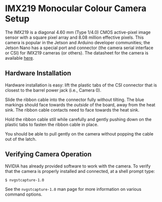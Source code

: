 # IMX219 Monocular Colour Camera Setup

The IMX219 is a diagonal 4.60 mm (Type 1/4.0) CMOS active-pixel image sensor with a square pixel array and 8.08 million effective pixels. This camera is popular in the Jetson and Arduino developer communities; the Jetson Nano has a special port and connector (the camera serial interface or CSI) for IMX219 cameras (or others). The datasheet for the camera is available [here](https://www.opensourceinstruments.com/Electronics/Data/IMX219PQ.pdf).

## Hardware Installation

Hardware installation is easy: lift the plastic tabs of the CSI connector that is closest to the barrel power jack (i.e., Camera 0). 

Slide the ribbon cable into the connector fully without tilting. The blue markings should face towards the *outside* of the board, away from the heat sink. The ribbon cable contacts need to face towards the heat sink.

Hold the ribbon cable still while carefully and gently pushing down on the plastic tabs to fasten the ribbon cable in place.

You should be able to pull gently on the camera without popping the cable out of the latch.

## Verifying Camera Operation

NVIDIA has already provided software to work with the camera. To verify that the camera is properly installed and connected, at a shell prompt type:

```shell
$ nvgstcapture-1.0
```

See the `nvgstcapture-1.0` man page for more information on various command options.